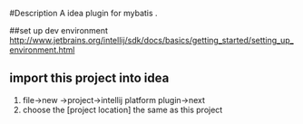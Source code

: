#Description
A idea plugin for mybatis .

##set up dev environment
http://www.jetbrains.org/intellij/sdk/docs/basics/getting_started/setting_up_environment.html

## import this project into idea
1. file->new ->project->intellij platform plugin->next
2. choose the [project location] the same as this project

